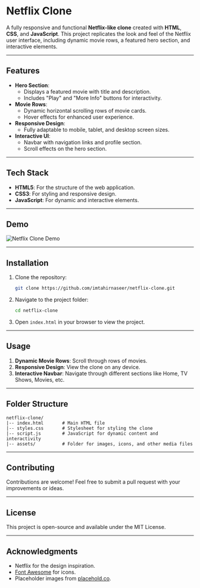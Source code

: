 # Netflix Clone

A fully responsive and functional **Netflix-like clone** created with **HTML**, **CSS**, and **JavaScript**. This project replicates the look and feel of the Netflix user interface, including dynamic movie rows, a featured hero section, and interactive elements.

---

## Features

- **Hero Section**: 
  - Displays a featured movie with title and description.
  - Includes "Play" and "More Info" buttons for interactivity.
- **Movie Rows**:
  - Dynamic horizontal scrolling rows of movie cards.
  - Hover effects for enhanced user experience.
- **Responsive Design**:
  - Fully adaptable to mobile, tablet, and desktop screen sizes.
- **Interactive UI**:
  - Navbar with navigation links and profile section.
  - Scroll effects on the hero section.

---

## Tech Stack

- **HTML5**: For the structure of the web application.
- **CSS3**: For styling and responsive design.
- **JavaScript**: For dynamic and interactive elements.

---

## Demo

![Netflix Clone Demo](https://placehold.co/800x400)

---

## Installation

1. Clone the repository:
    ```bash
    git clone https://github.com/imtahirnaseer/netflix-clone.git
    ```
2. Navigate to the project folder:
    ```bash
    cd netflix-clone
    ```
3. Open `index.html` in your browser to view the project.

---

## Usage

1. **Dynamic Movie Rows**: Scroll through rows of movies.
2. **Responsive Design**: View the clone on any device.
3. **Interactive Navbar**: Navigate through different sections like Home, TV Shows, Movies, etc.

---

## Folder Structure

```
netflix-clone/
|-- index.html       # Main HTML file
|-- styles.css       # Stylesheet for styling the clone
|-- script.js        # JavaScript for dynamic content and interactivity
|-- assets/          # Folder for images, icons, and other media files
```

---

## Contributing

Contributions are welcome! Feel free to submit a pull request with your improvements or ideas.

---

## License

This project is open-source and available under the MIT License.

---

## Acknowledgments

- Netflix for the design inspiration.
- [Font Awesome](https://fontawesome.com/) for icons.
- Placeholder images from [placehold.co](https://placehold.co/).
